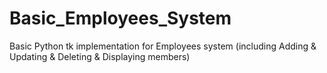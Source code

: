 # Basic_Employees_System
Basic Python tk implementation for Employees system (including Adding &amp; Updating &amp; Deleting &amp; Displaying members)
